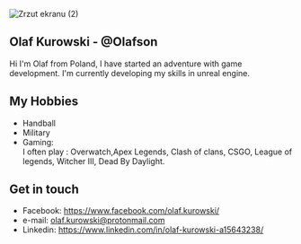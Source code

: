 ![Zrzut ekranu (2)](https://user-images.githubusercontent.com/103067797/162509184-58755f07-7427-4258-999e-c29b3a431a0e.png)

## Olaf Kurowski - @Olafson
Hi I'm Olaf from Poland, I have started an adventure with game development. I'm currently developing my skills in unreal engine. 

## My Hobbies
- Handball
- Military
- Gaming:
<br>I often play : Overwatch,Apex Legends, Clash of clans, CSGO, League of legends, Witcher III, Dead By Daylight.



## Get in touch
- Facebook: https://www.facebook.com/olaf.kurowski/
- e-mail: olaf.kurowski@protonmail.com
- Linkedin: https://www.linkedin.com/in/olaf-kurowski-a15643238/
